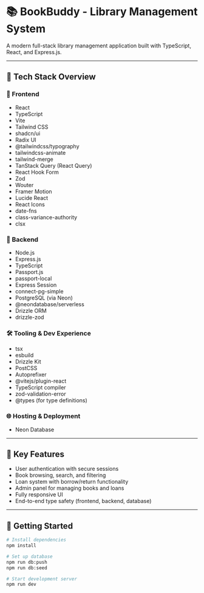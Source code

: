 # 📚 BookBuddy - Library Management System

A modern full-stack library management application built with TypeScript, React, and Express.js.

---

## 🚀 Tech Stack Overview

### 🔸 Frontend

- React
- TypeScript
- Vite
- Tailwind CSS
- shadcn/ui
- Radix UI
- @tailwindcss/typography
- tailwindcss-animate
- tailwind-merge
- TanStack Query (React Query)
- React Hook Form
- Zod
- Wouter
- Framer Motion
- Lucide React
- React Icons
- date-fns
- class-variance-authority
- clsx

### 🔹 Backend

- Node.js
- Express.js
- TypeScript
- Passport.js
- passport-local
- Express Session
- connect-pg-simple
- PostgreSQL (via Neon)
- @neondatabase/serverless
- Drizzle ORM
- drizzle-zod

### 🛠️ Tooling & Dev Experience

- tsx
- esbuild
- Drizzle Kit
- PostCSS
- Autoprefixer
- @vitejs/plugin-react
- TypeScript compiler
- zod-validation-error
- @types (for type definitions)

### 🌐 Hosting & Deployment

- Neon Database

---

## 🔧 Key Features

- User authentication with secure sessions
- Book browsing, search, and filtering
- Loan system with borrow/return functionality
- Admin panel for managing books and loans
- Fully responsive UI
- End-to-end type safety (frontend, backend, database)

---

## 🏁 Getting Started

```bash
# Install dependencies
npm install

# Set up database
npm run db:push
npm run db:seed

# Start development server
npm run dev